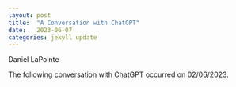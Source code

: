 ```yaml
---
layout: post
title:  "A Conversation with ChatGPT"
date:   2023-06-07
categories: jekyll update
---
```


Daniel LaPointe

The following [conversation](/assets/A%20Conversation%20with%20ChatGPT.pdf) with ChatGPT occurred on 02/06/2023.
